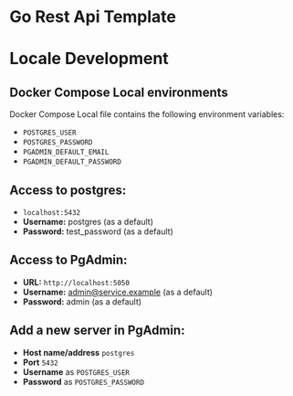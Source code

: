 # Go Rest Api Template

# Locale Development 

## Docker Compose Local environments
Docker Compose Local file contains the following environment variables:

* `POSTGRES_USER`
* `POSTGRES_PASSWORD`
* `PGADMIN_DEFAULT_EMAIL`
* `PGADMIN_DEFAULT_PASSWORD`

## Access to postgres:
* `localhost:5432`
* **Username:** postgres (as a default)
* **Password:** test_password (as a default)

## Access to PgAdmin:
* **URL:** `http://localhost:5050`
* **Username:** admin@service.example (as a default)
* **Password:** admin (as a default)

## Add a new server in PgAdmin:
* **Host name/address** `postgres`
* **Port** `5432`
* **Username** as `POSTGRES_USER`
* **Password** as `POSTGRES_PASSWORD`